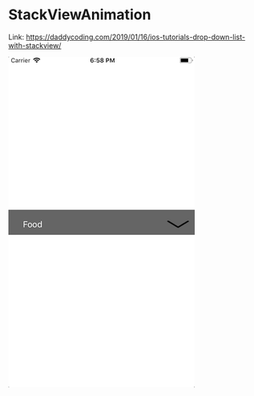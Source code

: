 # StackViewAnimation

Link: https://daddycoding.com/2019/01/16/ios-tutorials-drop-down-list-with-stackview/


![](https://github.com/zhiyao92/StackViewAnimation/blob/master/StackView.gif)
